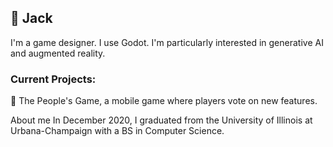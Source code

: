 ##  👨 Jack
I'm a game designer. I use Godot. I'm particularly interested in generative AI and augmented reality.

### Current Projects:

🐔 The People's Game, a mobile game where players vote on new features.

About me
In December 2020, I graduated from the University of Illinois at Urbana-Champaign with a BS in Computer Science. 


